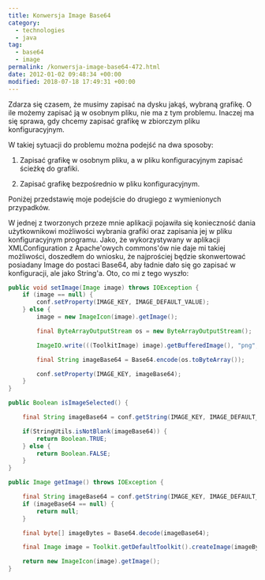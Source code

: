```yaml
---
title: Konwersja Image Base64
category:
  - technologies
  - java
tag:
  - base64
  - image
permalink: /konwersja-image-base64-472.html
date: 2012-01-02 09:48:34 +00:00
modified: 2018-07-18 17:49:31 +00:00
---
```



Zdarza się czasem, że musimy zapisać na dysku jakąś, wybraną grafikę. O ile możemy zapisać ją w osobnym pliku, nie ma z tym problemu. Inaczej ma się sprawa, gdy chcemy zapisać grafikę w zbiorczym pliku konfiguracyjnym.
<!--more-->
W takiej sytuacji do problemu można podejść na dwa sposoby:

1. Zapisać grafikę w osobnym pliku, a w pliku konfiguracyjnym zapisać ścieżkę do grafiki.

2. Zapisać grafikę bezpośrednio w pliku konfiguracyjnym.

Poniżej przedstawię moje podejście do drugiego z wymienionych przypadków.

W jednej z tworzonych przeze mnie aplikacji pojawiła się konieczność dania użytkownikowi możliwości wybrania grafiki oraz zapisania jej w pliku konfiguracyjnym programu. Jako, że wykorzystywany w aplikacji XMLConfiguration z Apache'owych commons'ów nie daje mi takiej możliwości, doszedłem do wniosku, że najprościej będzie skonwertować posiadany Image do postaci Base64, aby ładnie dało się go zapisać w konfiguracji, ale jako String'a. Oto, co mi z tego wyszło:

```java
public void setImage(Image image) throws IOException {
	if (image == null) {
		conf.setProperty(IMAGE_KEY, IMAGE_DEFAULT_VALUE);
	} else {
		image = new ImageIcon(image).getImage();

		final ByteArrayOutputStream os = new ByteArrayOutputStream();

		ImageIO.write(((ToolkitImage) image).getBufferedImage(), "png", os);

		final String imageBase64 = Base64.encode(os.toByteArray());

		conf.setProperty(IMAGE_KEY, imageBase64);
	}
}

public Boolean isImageSelected() {

	final String imageBase64 = conf.getString(IMAGE_KEY, IMAGE_DEFAULT_VALUE);

	if(StringUtils.isNotBlank(imageBase64)) {
		return Boolean.TRUE;
	} else {
		return Boolean.FALSE;
	}
}

public Image getImage() throws IOException {

	final String imageBase64 = conf.getString(IMAGE_KEY, IMAGE_DEFAULT_VALUE);
	if (imageBase64 == null) {
		return null;
	}

	final byte[] imageBytes = Base64.decode(imageBase64);

	final Image image = Toolkit.getDefaultToolkit().createImage(imageBytes);

	return new ImageIcon(image).getImage();
}
```
